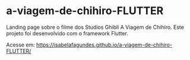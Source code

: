 # a-viagem-de-chihiro-FLUTTER
Landing page sobre o filme dos Studios Ghibli A Viagem de Chihiro. Este projeto foi desenvolvido com o framework Flutter.

Acesse em: https://isabelafagundes.github.io/a-viagem-de-chihiro-FLUTTER/
